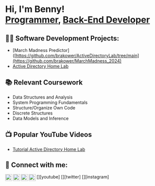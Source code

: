 <h1>Hi, I'm Benny! <br/><a href="https://github.com/joshmadakor1">Programmer</a>, <a href="https://www.linkedin.com/in/benny-rakower/">Back-End Developer</a></h1>

<h2>👨‍💻 Software Development Projects:</h2>

- [March Madness Predictor]([https://github.com/brakower/ActiveDirectoryLab/tree/main](https://github.com/brakower/MarchMadness_2024)
- [Active Directory Home Lab](https://github.com/brakower/ActiveDirectoryLab/tree/main)

<h2>📚 Relevant Coursework</h2>

- Data Structures and Analysis
- System Programming Fundamentals
- Structure/Organize Own Code
- Discrete Structures
- Data Models and Inference

<h2>📺 Popular YouTube Videos</h2>

- [Tutorial Active Directory Home Lab](https://www.youtube.com/watch?v=a83ASGn_V_s)

<h2> 🤳 Connect with me:</h2>

[<img align="left" alt="JoshMadakor | YouTube" width="22px" src="https://cdn.jsdelivr.net/npm/simple-icons@v3/icons/youtube.svg" />][youtube]
[<img align="left" alt="JoshMadakor | Twitter" width="22px" src="https://cdn.jsdelivr.net/npm/simple-icons@v3/icons/twitter.svg" />][twitter]
[<img align="left" alt="JoshMadakor | LinkedIn" width="22px" src="https://cdn.jsdelivr.net/npm/simple-icons@v3/icons/linkedin.svg" />][linkedin]
[<img align="left" alt="JoshMadakor | Instagram" width="22px" src="https://cdn.jsdelivr.net/npm/simple-icons@v3/icons/instagram.svg" />][instagram]

[linkedin]: www.linkedin.com/in/benny-rakower

<!--
**joshmadakor1/joshmadakor1** is a ✨ _special_ ✨ repository because its `README.md` (this file) appears on your GitHub profile.

Here are some ideas to get you started:

- 🔭 I’m currently working on ...
- 🌱 I’m currently learning ...
- 👯 I’m looking to collaborate on ...
- 🤔 I’m looking for help with ...
- 💬 Ask me about ...
- 📫 How to reach me: ...
- 😄 Pronouns: ...
- ⚡ Fun fact: ...
-->
